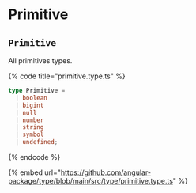 # Primitive

## `Primitive`

All primitives types.

{% code title="primitive.type.ts" %}
```typescript
type Primitive =
  | boolean
  | bigint
  | null
  | number
  | string
  | symbol
  | undefined;
```
{% endcode %}

{% embed url="https://github.com/angular-package/type/blob/main/src/type/primitive.type.ts" %}
